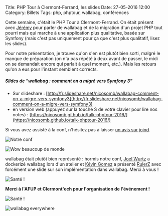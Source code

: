 Title: PHP Tour à Clermont-Ferrand, les slides
Date: 27-05-2016 12:00
Category: Billets
Tags: php, phptour, wallabag, conférences

Cette semaine, c'était le PHP Tour à Clermont-Ferrand. On était présent avec [Jérémy](https://twitter.com/j0k) pour parler de wallabag et de la migration d'un projet PHP tout pourri mais qui marche à une application plus qualitative, basée sur Symfony (mais c'est pas uniquement pour ça que c'est plus qualitatif, lisez les slides).

Pour notre présentation, je trouve qu'on s'en est plutôt bien sorti, malgré le manque de préparation (on n'a pas répété à deux avant de passer, le midi on se demandait encore qui parlait à quel moment, etc.). Mais les retours qu'on a eus pour l'instant semblent corrects.

##### Slides de "wallabag : comment on a migré vers Symfony 3"

* Sur slideshare : [http://fr.slideshare.net/nicosomb/wallabag-comment-on-a-migre-vers-symfony3](http://fr.slideshare.net/nicosomb/wallabag-comment-on-a-migre-vers-symfony3)
* en version web (appuyez sur la touche S de votre clavier pour lire nos notes) : [https://nicosomb.github.io/talk-phptour-2016/](https://nicosomb.github.io/talk-phptour-2016/)

Si vous avez assisté à la conf, n'hésitez pas à laisser [un avis sur joind](https://joind.in/event/php-tour-clermont-ferrand-2016/wallabag-comment-on-a-migr-vers-symfony3).

![Notre conf]({static}/images/phptour-2016-clermont/phptour01.jpg#mid "Notre conf")

![Wow beaucoup de monde]({static}/images/phptour-2016-clermont/phptour02.jpg#mid "Wow beaucoup de monde")

wallabag était plutôt bien représenté : hormis notre conf, [Joel Wurtz](https://twitter.com/JoelWurtz) a dockerizé wallabag lors d'un atelier et [Kévin Gomez](https://twitter.com/kphoen) a présenté [RulerZ](https://github.com/K-Phoen/rulerz) avec forcément une slide sur son implémentation dans wallabag. Merci à vous !

![Santé !]({static}/images/phptour-2016-clermont/phptour05.jpg#mid "Santé !")


**Merci à l'AFUP et Clermont'ech pour l'organisation de l'événement !**

![Santé !]({static}/images/phptour-2016-clermont/phptour03.jpg#mid "Santé !")

![wallabag everywhere]({static}/images/phptour-2016-clermont/phptour04.jpg#mid "wallabag everywhere")
